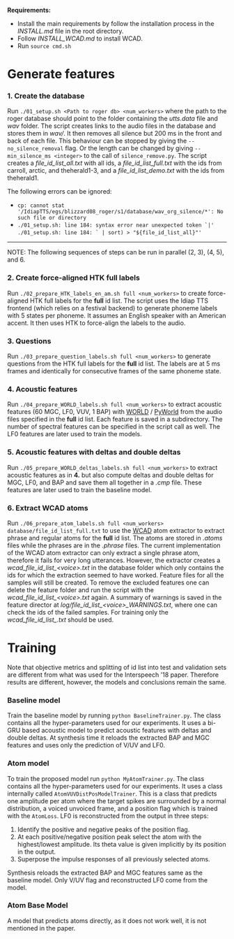 **Requirements:**
- Install the main requirements by follow the installation process in the *INSTALL.md* file in the root directory.  
- Follow *INSTALL_WCAD.md* to install WCAD.  
- Run ``source cmd.sh``  


# Generate features

### 1. Create the database
Run `./01_setup.sh <Path to roger db> <num_workers>` where the path to the roger database should point to the folder containing the *utts.data* file and *wav* folder. The script creates links to the audio files in the database and stores them in *wav/*. It then removes all silence but 200 ms in the front and back of each file. This behaviour can be stopped by giving the `--no_silence_removal` flag. Or the length can be changed by giving `--min_silence_ms <integer>` to the call of `silence_remove.py`. The script creates a *file_id_list_all.txt* with all ids, a *file_id_list_full.txt* with the ids from carroll, arctic, and theherald1-3, and a *file_id_list_demo.txt* with the ids from theherald1.

The following errors can be ignored:
* `cp: cannot stat '/IdiapTTS/egs/blizzard08_roger/s1/database/wav_org_silence/*': No such file or directory`
* ``./01_setup.sh: line 184: syntax error near unexpected token `|'``  
  ``./01_setup.sh: line 184: ` | sort) > "${file_id_list_all}"'``

***
NOTE: The following sequences of steps can be run in parallel (2, 3), (4, 5), and 6.

### 2. Create force-aligned HTK full labels
Run `./02_prepare_HTK_labels_en_am.sh full <num_workers>` to create force-aligned HTK full labels for the **full** id list. The script uses the Idiap TTS frontend (which relies on a festival backend) to generate phoneme labels with 5 states per phoneme. It assumes an English speaker with an American accent. It then uses HTK to force-align the labels to the audio.

### 3. Questions
Run `./03_prepare_question_labels.sh full <num_workers>` to generate questions from the HTK full labels for the **full** id list. The labels are at 5 ms frames and identically for consecutive frames of the same phoneme state.

### 4. Acoustic features
Run `./04_prepare_WORLD_labels.sh full <num_workers>` to extract acoustic features (60 MGC, LF0, VUV, 1 BAP) with [WORLD](https://github.com/mmorise/World) / [PyWorld](https://github.com/JeremyCCHsu/Python-Wrapper-for-World-Vocoder) from the audio files specified in the **full** id list. Each feature is saved in a subdirectory. The number of spectral features can be specified in the script call as well. The LF0 features are later used to train the models.

### 5. Acoustic features with deltas and double deltas
Run `./05_prepare_WORLD_deltas_labels.sh full <num_workers>` to extract acoustic features as in **4.** but also compute deltas and double deltas for MGC, LF0, and BAP and save them all together in a *.cmp* file. These features are later used to train the baseline model.

### 6. Extract WCAD atoms
Run `./06_prepare_atom_labels.sh full <num_workers> database/file_id_list_full.txt` to use the [WCAD](https://github.com/b-schnell/wcad) atom extractor to extract phrase and regular atoms for the **full** id list. The atoms are stored in *.atoms* files while the phrases are in the *.phrase* files. The current implementation of the WCAD atom extractor can only extract a single phrase atom, therefore it fails for very long utterances. However, the extractor creates a *wcad_file_id_list_\<voice>.txt* in the database folder which only contains the ids for which the extraction seemed to have worked. Feature files for all the samples will still be created. To remove the excluded features one can delete the feature folder and run the script with the *wcad_file_id_list_\<voice>.txt* again. A summary of warnings is saved in the feature director at *log/file_id_list_\<voice>_WARNINGS.txt*, where one can check the ids of the failed samples. For training only the *wcad_file_id_list_<voice>.txt* should be used.


# Training
Note that objective metrics and splitting of id list into test and validation sets are different from what was used for the Interspeech '18 paper. Therefore results are different, however, the models and conclusions remain the same.

### Baseline model
Train the baseline model by running `python BaselineTrainer.py`. The class contains all the hyper-parameters used for our experiments. It uses a bi-GRU based acoustic model to predict acoustic features with deltas and double deltas. At synthesis time it reloads the extracted BAP and MGC features and uses only the prediction of V/UV and LF0.

### Atom model
To train the proposed model run `python MyAtomTrainer.py`. The class contains all the hyper-parameters used for our experiments. It uses a class internally called `AtomVUVDistPosModelTrainer`. This is a class that predicts one amplitude per atom where the target spikes are surrounded by a normal distribution, a voiced unvoiced frame, and a position flag which is trained with the `AtomLoss`. LF0 is reconstructed from the output in three steps:
 1) Identify the positive and negative peaks of the position flag.
 1) At each positive/negative position peak select the atom with the highest/lowest amplitude. Its theta value is given implicitly by its position in the output.
 1) Superpose the impulse responses of all previously selected atoms.
 
Synthesis reloads the extracted BAP and MGC features same as the baseline model. Only V/UV flag and reconstructed LF0 come from the model.

### Atom Base Model
A model that predicts atoms directly, as it does not work well, it is not mentioned in the paper.